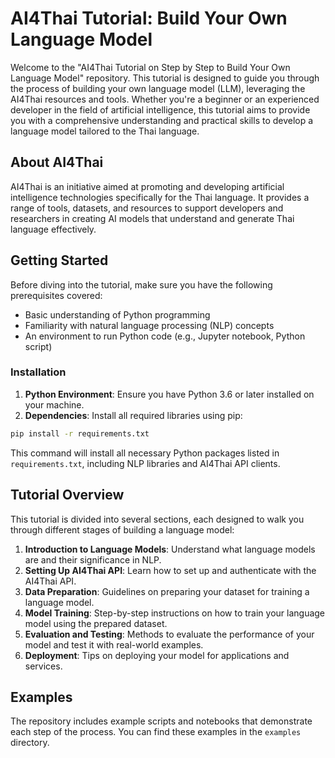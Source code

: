 # AI4Thai Tutorial: Build Your Own Language Model

Welcome to the "AI4Thai Tutorial on Step by Step to Build Your Own Language Model" repository. This tutorial is designed to guide you through the process of building your own language model (LLM), leveraging the AI4Thai resources and tools. Whether you're a beginner or an experienced developer in the field of artificial intelligence, this tutorial aims to provide you with a comprehensive understanding and practical skills to develop a language model tailored to the Thai language.

## About AI4Thai

AI4Thai is an initiative aimed at promoting and developing artificial intelligence technologies specifically for the Thai language. It provides a range of tools, datasets, and resources to support developers and researchers in creating AI models that understand and generate Thai language effectively.

## Getting Started

Before diving into the tutorial, make sure you have the following prerequisites covered:

- Basic understanding of Python programming
- Familiarity with natural language processing (NLP) concepts
- An environment to run Python code (e.g., Jupyter notebook, Python script)

### Installation

1. **Python Environment**: Ensure you have Python 3.6 or later installed on your machine.
2. **Dependencies**: Install all required libraries using pip:

```bash
pip install -r requirements.txt
```

This command will install all necessary Python packages listed in `requirements.txt`, including NLP libraries and AI4Thai API clients.

## Tutorial Overview

This tutorial is divided into several sections, each designed to walk you through different stages of building a language model:

1. **Introduction to Language Models**: Understand what language models are and their significance in NLP.
2. **Setting Up AI4Thai API**: Learn how to set up and authenticate with the AI4Thai API.
3. **Data Preparation**: Guidelines on preparing your dataset for training a language model.
4. **Model Training**: Step-by-step instructions on how to train your language model using the prepared dataset.
5. **Evaluation and Testing**: Methods to evaluate the performance of your model and test it with real-world examples.
6. **Deployment**: Tips on deploying your model for applications and services.

## Examples

The repository includes example scripts and notebooks that demonstrate each step of the process. You can find these examples in the `examples` directory.

